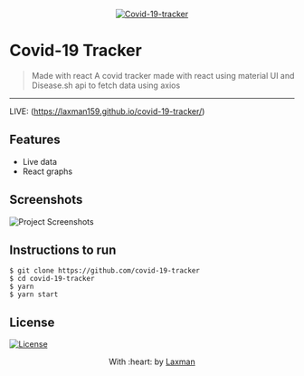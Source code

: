 
<p align="center"><a href="" target="_blank"><img src="https://cdn-a.william-reed.com/var/wrbm_gb_food_pharma/storage/images/publications/food-beverage-nutrition/foodnavigator-asia.com/headlines/markets/covid-19-s-crop-crisis-pandemic-poses-major-risk-to-asia-s-food-supply-and-trade-expert/10911691-1-eng-GB/COVID-19-s-crop-crisis-Pandemic-poses-major-risk-to-Asia-s-food-supply-and-trade-expert.jpg" title="Covid-19-tracker" alt="Covid-19-tracker"></a>
</p>




# Covid-19 Tracker

> <Subtitle>
 > Made with react 
> A  covid tracker made with react using material UI and Disease.sh api to fetch data using axios

---

 
  
  LIVE: (https://laxman159.github.io/covid-19-tracker/)

## Features
- Live data 
- React graphs

## Screenshots
<img src="https://user-images.githubusercontent.com/56950807/103625742-6af81f80-4f61-11eb-891d-13c2c923af66.png" alt="Project Screenshots">

## Instructions to run
```
$ git clone https://github.com/covid-19-tracker
$ cd covid-19-tracker
$ yarn
$ yarn start
```



## License
[![License](http://img.shields.io/:license-mit-blue.svg?style=flat-square)](http://badges.mit-license.org)

<p align="center">
	With :heart: by <a href="https://github.com/laxman159" target="_blank">Laxman</a>
</p>
